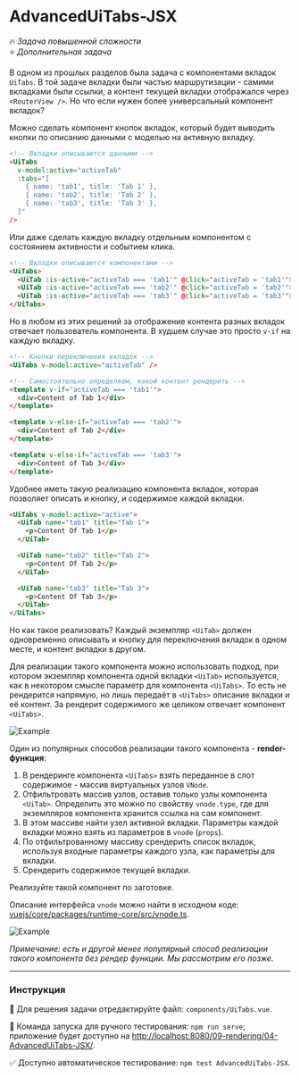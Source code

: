 # AdvancedUiTabs-JSX

🔥 _Задача повышенной сложности_\
⭐ _Дополнительная задача_

<!--start_statement-->

В одном из прошлых разделов была задача с компонентами вкладок `UiTabs`. В той задаче вкладки были частью
маршрутизации - самими вкладками были ссылки, а контент текущей вкладки отображался через `<RouterView />`. Но что если
нужен более универсальный компонент вкладок?

Можно сделать компонент кнопок вкладок, который будет выводить кнопки по описанию данными с моделью на активную вкладку.

```html
<!-- Вкладки описываются данными -->
<UiTabs
  v-model:active="activeTab"
  :tabs="[
    { name: 'tab1', title: 'Tab 1' },
    { name: 'tab2', title: 'Tab 2' },
    { name: 'tab3', title: 'Tab 3' },
  ]"
/>
```

Или даже сделать каждую вкладку отдельным компонентом с состоянием активности и событием клика.

```html
<!-- Вкладки описываются компонентами -->
<UiTabs>
  <UiTab :is-active="activeTab === 'tab1'" @click="activeTab = 'tab1'">Tab1</UiTab>
  <UiTab :is-active="activeTab === 'tab2'" @click="activeTab = 'tab2'">Tab2</UiTab>
  <UiTab :is-active="activeTab === 'tab3'" @click="activeTab = 'tab3'">Tab3</UiTab>
</UiTabs>
```

Но в любом из этих решений за отображение контента разных вкладок отвечает пользователь компонента. В худшем случае это
просто `v-if` на каждую вкладку.

```html
<!-- Кнопки переключения вкладок -->
<UiTabs v-model:active="activeTab" />

<!-- Самостоятельно определяем, какой контент рендерить -->
<template v-if="activeTab === 'tab1'">
  <div>Content of Tab 1</div>
</template>

<template v-else-if="activeTab === 'tab2'">
  <div>Content of Tab 2</div>
</template>

<template v-else-if="activeTab === 'tab3'">
  <div>Content of Tab 3</div>
</template>
```

Удобнее иметь такую реализацию компонента вкладок, которая позволяет описать и кнопку, и содержимое каждой вкладки.

```html
<UiTabs v-model:active="active">
  <UiTab name="tab1" title="Tab 1">
    <p>Content Of Tab 1</p>
  </UiTab>

  <UiTab name="tab2" title="Tab 2">
    <p>Content Of Tab 2</p>
  </UiTab>

  <UiTab name="tab3" title="Tab 3">
    <p>Content Of Tab 3</p>
  </UiTab>
</UiTabs>
```

Но как такое реализовать? Каждый экземпляр `<UiTab>` должен одновременно описывать и кнопку для переключения вкладок в
одном месте, и контент вкладки в другом.

Для реализации такого компонента можно использовать подход, при котором экземпляр компонента одной вкладки `<UiTab>`
используется, как в некотором смысле параметр для компонента `<UiTabs>`. То есть не рендерится напрямую, но лишь
передаёт в `<UiTabs>` описание вкладки и её контент. За рендерит содержимого же целиком отвечает компонент `<UiTabs>`.

<img src="https://i.imgur.com/oEk36HP.png" alt="Example" style="max-width: 50%" />

Один из популярных способов реализации такого компонента - **render-функция**:

1. В рендеринге компонента `<UiTabs>` взять переданное в слот содержимое - массив виртуальных узлов `VNode`.
2. Отфильтровать массив узлов, оставив только узлы компонента `<UiTab>`. Определить это можно по свойству `vnode.type`,
   где для экземпляров компонента хранится ссылка на сам компонент.
3. В этом массиве найти узел активной вкладки. Параметры каждой вкладки можно взять из параметров в `vnode` (`props`).
4. По отфильтрованному массиву срендерить список вкладок, используя входные параметры каждого узла, как параметры для
   вкладки.
5. Срендерить содержимое текущей вкладки.

Реализуйте такой компонент по заготовке.

Описание интерфейса `vnode` можно найти в исходном коде:
[vuejs/core/packages/runtime-core/src/vnode.ts](https://github.com/vuejs/core/blob/bdf3492aee2a970ab7e73cf833d729679c731111/packages/runtime-core/src/vnode.ts#L134).

<img src="https://i.imgur.com/6AA7e14.gif" alt="Example" />

_Примечание: есть и другой менее популярный способ реализации такого компонента без рендер функции. Мы рассмотрим его
позже._

<!--end_statement-->

---

### Инструкция

📝 Для решения задачи отредактируйте файл: `components/UiTabs.vue`.

🚀 Команда запуска для ручного тестирования: `npm run serve`;\
приложение будет доступно на [http://localhost:8080/09-rendering/04-AdvancedUiTabs-JSX/](http://localhost:8080/09-rendering/04-AdvancedUiTabs-JSX/).

✅ Доступно автоматическое тестирование: `npm test AdvancedUiTabs-JSX`.

